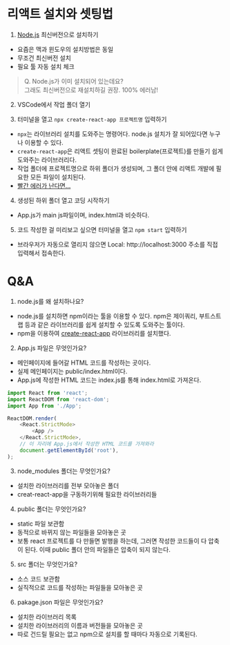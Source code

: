 # 리액트 설치와 셋팅법

1. [Node.js](https://nodejs.org/en/) 최신버전으로 설치하기
- 요즘은 맥과 윈도우의 설치방법은 동일
- 무조건 최신버전 설치
- 필요 툴 자동 설치 체크

> Q. Node.js가 이미 설치되어 있는데요?<br>
그래도 최신버전으로 재설치하길 권장. 100% 에러남!

2. VSCode에서 작업 폴더 열기

3. 터미널을 열고 `npx create-react-app 프로젝트명` 입력하기
- `npx`는 라이브러리 설치를 도와주는 명령어다. node.js 설치가 잘 되어있다면 누구나 이용할 수 있다.
- `create-react-app`은 리액트 셋팅이 완료된 boilerplate(프로젝트)를 만들기 쉽게 도와주는 라이브러리다.
- 작업 폴더에 프로젝트명으로 하위 폴더가 생성되며, 그 폴더 안에 리액트 개발에 필요한 모든 파일이 설치된다.
- [빨간 에러가 난다면...](https://online.codingapple.com/unit/react1-install-create-react-app-npx/?id=2305)

4. 생성된 하위 폴더 열고 코딩 시작하기
- App.js가 main js파일이며, index.html과 비슷하다.
5. 코드 작성한 걸 미리보고 싶으면 터미널을 열고 `npm start` 입력하기

- 브라우저가 자동으로 열리지 않으면 Local: http://localhost:3000 주소를 직접 입력해서 접속한다.

# Q&A

1. node.js를 왜 설치하나요?
- node.js를 설치하면 npm이라는 툴을 이용할 수 있다. npm은 제이쿼리, 부트스트랩 등과 같은 라이브러리를 쉽게 설치할 수 있도록 도와주는 툴이다. 
- npm을 이용하여 [create-react-app](https://create-react-app.dev/) 라이브러리를 설치했다.

2. App.js 파일은 무엇인가요?
- 메인페이지에 들어갈 HTML 코드를 작성하는 곳이다.
- 실제 메인페이지는 public/index.html이다.
- App.js에 작성한 HTML 코드는 index.js를 통해 index.html로 가져온다.
```js
import React from 'react';
import ReactDOM from 'react-dom';
import App from './App';

ReactDOM.render(
    <React.StrictMode>
        <App />
    </React.StrictMode>,
    // 이 자리에 App.js에서 작성한 HTML 코드를 가져와라
    document.getElementById('root'),
);
```

3. node_modules 폴더는 무엇인가요?
- 설치한 라이브러리를 전부 모아놓은 폴더
- creat-react-app을 구동하기위해 필요한 라이브러리들

4. public 폴더는 무엇인가요?
- static 파일 보관함
- 동적으로 바뀌지 않는 파일들을 모아놓은 곳
- 보통 react 프로젝트를 다 만들면 발행을 하는데, 그러면 작성한 코드들이 다 압축이 된다. 이때 public 폴더 안의 파일들은 압축이 되지 않는다.

5. src 폴더는 무엇인가요?
- 소스 코드 보관함
- 실직적으로 코드를 작성하는 파일들을 모아놓은 곳


6. pakage.json 파일은 무엇인가요?
- 설치한 라이브러리 목록
- 설치한 라이브러리의 이름과 버전들을 모아놓은 곳
- 따로 건드릴 필요는 없고 npm으로 설치를 할 때마다 자동으로 기록된다.
